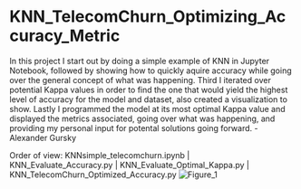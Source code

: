 # KNN_TelecomChurn_Optimizing_Accuracy_Metric

In this project I start out by doing a simple example of KNN in Jupyter Notebook, followed by showing how to quickly
aquire accuracy while going over the general concept of what was happening. Third I iterated over potential Kappa values in order to find the one that would
yield the highest level of accuracy for the model and dataset, also created a visualization to show. Lastly I programmed the model at its most optimal Kappa value and displayed the 
metrics associated, going over what was happening, and providing my personal input for potental solutions going forward. - Alexander Gursky

Order of view: KNNsimple_telecomchurn.ipynb | KNN_Evaluate_Accuracy.py | KNN_Evaluate_Optimal_Kappa.py | KNN_TelecomChurn_Optimized_Accuracy.py
![Figure_1](https://user-images.githubusercontent.com/117600966/224582191-eb7ea7b4-76a2-49f2-965b-5642ea0369c8.png)
